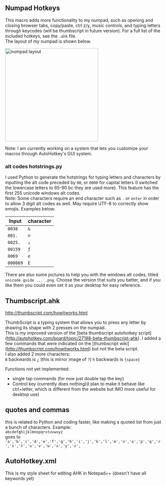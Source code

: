 ## Numpad Hotkeys
This macro adds more functionality to my numpad, such as opening and closing browser tabs, copy/paste, ctrl z/y, music controls, and typing letters through keycodes (will be thumbscript in future version). For a full list of the included hotkeys, see the `.ahk` file.<br>
The layout of my numpad is shown below.

<img src="https://github.com/JellyJoe198/python-macros/blob/master/AutoHotkey/Numpad%20layout.png?raw=true" alt="numpad layout" width="300"/>

Note: I am currently working on a system that lets you customize your macros through AutoHotkey's GUI system.

### alt codes hotstrings.py
I used Python to generate the hotstrings for typing letters and characters by inputting the alt code preceded by `00`, or `0000` for capital letters (I switched the lowercase letters to 65-90 bc they are used more). This feature has the first 255 unicode windows alt codes.  
Note: Some characters require an end character such as `.` or `enter` in order to allow 3 digit alt codes as well. May require UTF-8 to correctly show emojis. Examples below.  

Input | character  
-- | --
`0038` | `&`  
`001.` | `☺`  
`0025.` | `↓`  
`00159` | `ƒ`  
`0069` | `e`  
`000069` | `E`  

There are also some pictures to help you with the windows alt codes, titled `unicode guide ... .png`. Choose the version that suits you better, and if you like them you could even set it as your desktop for easy reference.

## Thumbscript.ahk
http://thumbscript.com/howitworks.html  
<img source="http://thumbscript.com/images/abcd.gif"></img>

ThumbScript is a typing system that allows you to press any letter by drawing its shape with 2 presses on the numpad.  
This is my improved version of the [beta thumbscript autohotkey script] (http://autohotkey.com/board/topic/27198-beta-thumbscript-ahk). I added a few commands that were indicated on the [thumbscript wiki] (http://thumbscript.com/howitworks.html) but not the beta script.  
I also added 2 more characters:  
`B` backwards is `¿`  (this is mirror image of `?`)
`h` backwards is `{space}`

Functions not yet implemented:  
* single tap commands (for now just double tap the key)
* Control key (currently does nothing)(I plan to make it behave like ctrl+letter, which is different from the website but IMO more useful for desktop use)

## quotes and commas
this is related to Python and coding faster, like making a quoted list from just a bunch of characters. Example:  
`abcdefghijklmnopqrstuvwxyz`  
goes to  
`'a','b','c','d','e','f','g','h','i','j','k','l','m','n','o','p','q','r','s','t','u','v','w','x','y','z',`

## AutoHotkey.xml
This is my style sheet for editing AHK in Notepad++ (doesn't have all keywords yet)
